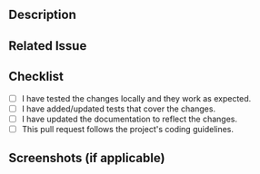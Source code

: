 ## Description

## Related Issue

## Checklist

- [ ] I have tested the changes locally and they work as expected.
- [ ] I have added/updated tests that cover the changes.
- [ ] I have updated the documentation to reflect the changes.
- [ ] This pull request follows the project's coding guidelines.

## Screenshots (if applicable)

